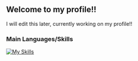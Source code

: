 ## Welcome to my profile!!

I will edit this later, currently working on my profile!!

### Main Languages/Skills
[![My Skills](https://skillicons.dev/icons?i=java,c,html,css,py,obsidian,ps,ai,vscode,eclipse,gamemakerstudio,github,git,idea,notion)](https://skillicons.dev)
